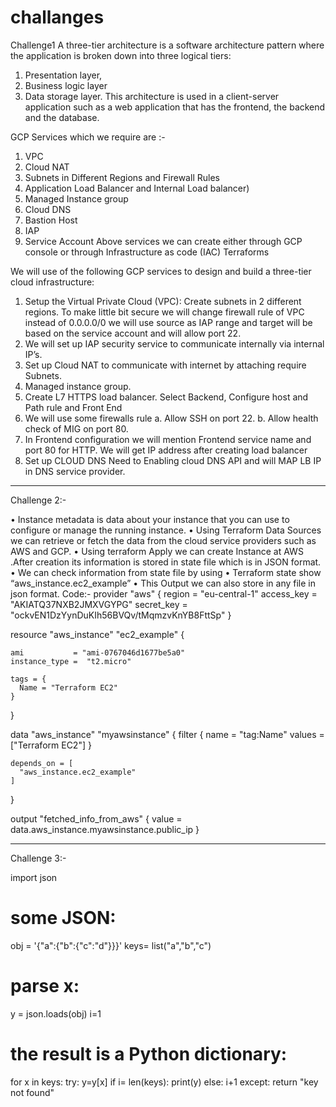 # challanges

Challenge1
A three-tier architecture is a software architecture pattern where the application is broken down into three logical tiers: 
1.	Presentation layer, 
2.	Business logic layer 
3.	Data storage layer. 
This architecture is used in a client-server application such as a web application that has the frontend, the backend and the database.
 
GCP Services which we require are :-
1.	VPC
2.	Cloud NAT
3.	Subnets in Different Regions and Firewall Rules
4.	Application Load Balancer and Internal Load balancer)
5.	Managed Instance group
6.	Cloud DNS
7.	Bastion Host
8.	IAP
9.	Service Account
Above services we can create either through GCP console or through Infrastructure as code (IAC)
 Terraforms

 We will use of the following GCP services to design and build a three-tier cloud infrastructure:
1.	Setup the Virtual Private Cloud (VPC): Create subnets in 2 different regions.
To make little bit secure we will change firewall rule of VPC instead of 0.0.0.0/0 we will use source as IAP range and target will be based on the service account and will allow port 22.
2.	We will set up IAP security service to communicate internally via internal IP’s.
3.	Set up Cloud NAT to communicate with internet by attaching require Subnets.  
4.	Managed instance group.
5.	Create L7 HTTPS load balancer. Select Backend, Configure host and Path rule and Front End
6.	We will use some firewalls rule 
a. Allow SSH on port 22.
b. Allow health check of MIG on port 80.
7.	In Frontend configuration we will mention Frontend service name and port 80 for HTTP.
We will get IP address after creating load balancer
8.	Set up CLOUD DNS
Need to Enabling cloud DNS API and will MAP LB IP in DNS service provider.

--------------------------------------------------------------------------------------------------------------------------------------------------------------

Challenge 2:-

•	Instance metadata is data about your instance that you can use to configure or manage the running instance.
•	Using Terraform Data Sources  we can retrieve or fetch the data from the cloud service providers such as AWS and      GCP.
•	Using terraform Apply we can create Instance at AWS .After creation its information is stored in state file which is in JSON format.
•	We can check information from state file by using
•	Terraform state show “aws_instance.ec2_example” 
•	This Output we can also store in any file in json format.
Code:- 
provider "aws" {
    region     = "eu-central-1"
    access_key = "AKIATQ37NXB2JMXVGYPG"
    secret_key = "ockvEN1DzYynDuKIh56BVQv/tMqmzvKnYB8FttSp"
}

resource "aws_instance" "ec2_example" {

    ami           = "ami-0767046d1677be5a0"
    instance_type =  "t2.micro"

    tags = {
      Name = "Terraform EC2"
    }
}

data "aws_instance" "myawsinstance" {
    filter {
        name = "tag:Name"
        values = ["Terraform EC2"]
    }

    depends_on = [
      "aws_instance.ec2_example"
    ]
}

output "fetched_info_from_aws" {
  value = data.aws_instance.myawsinstance.public_ip
}

----------------------------------------------------------------------------------------------------------------------------------------------------------------

 Challenge 3:-

import json

# some JSON:
obj = '{"a":{"b":{"c":"d"}}}'
keys= list("a","b","c")
# parse x:
y = json.loads(obj)
i=1
# the result is a Python dictionary:
for x in keys:
try:
y=y[x]
if i= len(keys):
print(y)
else: i+1 
except:
 return "key not found"

